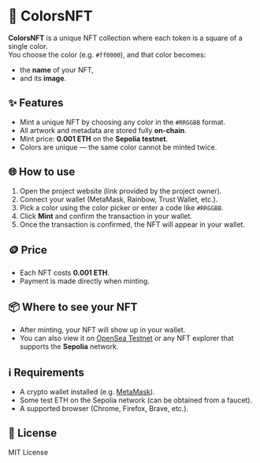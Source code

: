# 🎨 ColorsNFT

**ColorsNFT** is a unique NFT collection where each token is a square of a single color.  
You choose the color (e.g. `#ff0000`), and that color becomes:

- the **name** of your NFT,
- and its **image**.

## ✨ Features

- Mint a unique NFT by choosing any color in the `#RRGGBB` format.
- All artwork and metadata are stored fully **on-chain**.
- Mint price: **0.001 ETH** on the **Sepolia testnet**.
- Colors are unique — the same color cannot be minted twice.

## 🌐 How to use

1. Open the project website (link provided by the project owner).
2. Connect your wallet (MetaMask, Rainbow, Trust Wallet, etc.).
3. Pick a color using the color picker or enter a code like `#RRGGBB`.
4. Click **Mint** and confirm the transaction in your wallet.
5. Once the transaction is confirmed, the NFT will appear in your wallet.

## 🪙 Price

- Each NFT costs **0.001 ETH**.
- Payment is made directly when minting.

## 📦 Where to see your NFT

- After minting, your NFT will show up in your wallet.
- You can also view it on [OpenSea Testnet](https://testnets.opensea.io/) or any NFT explorer that supports the **Sepolia** network.

## ℹ️ Requirements

- A crypto wallet installed (e.g. [MetaMask](https://metamask.io/)).
- Some test ETH on the Sepolia network (can be obtained from a faucet).
- A supported browser (Chrome, Firefox, Brave, etc.).

## 📄 License

MIT License
